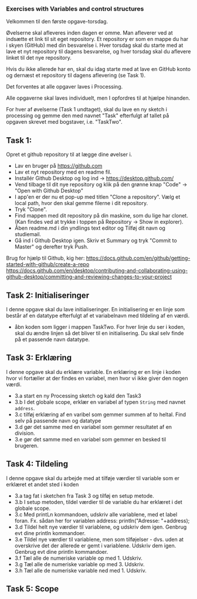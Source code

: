 ### Exercises with Variables and control structures

Velkommen til den første opgave-torsdag. 

Øvelserne skal afleveres inden dagen er omme. Man afleverer ved at indsætte et link til sit eget repository.
Et repository er som en mappe du har i skyen (GitHub) med din besvarelse i. Hver torsdag skal du starte med at lave et nyt repository til dagens besvarelse, og hver torsdag skal du aflevere linket til det nye repository.

Hvis du ikke allerede har en, skal du idag starte med at lave en GitHub konto og dernæst et repository til dagens aflevering (se Task 1). 

Det forventes at alle opgaver laves i Processing. 

Alle opgaverne skal laves individuelt, men I opfordres til at hjælpe hinanden.

For hver af øvelserne (Task 1 undtaget), skal du lave en ny sketch i processing og gemme den med navnet "Task" efterfulgt af tallet på opgaven skrevet med bogstaver, i.e. "TaskTwo".

## Task 1: 
Opret et github repository til at lægge dine øvelser i. 
- Lav en bruger på https://github.com
- Lav et nyt repository med en readme fil. 
- Installér Github Desktop og log ind -> https://desktop.github.com/  
- Vend tilbage til dit nye repository og klik på den grønne knap "Code" -> "Open with Github Desktop"
- I app'en er der nu et pop-up med titlen "Clone a repository". Vælg et local path, hvor den skal gemme filerne i dit repository. 
- Tryk "Clone". 
- Find mappen med dit repository på din maskine, som du lige har clonet. (Kan findes ved at trykke i toppen på Repository -> Show in explorer).
- Åben readme.md i din yndlings text editor og Tilføj dit navn og studiemail. 
- Gå ind i Github Desktop igen. Skriv et Summary og tryk "Commit to Master" og derefter tryk Push. 


Brug for hjælp til Github, kig her: 
https://docs.github.com/en/github/getting-started-with-github/create-a-repo 
https://docs.github.com/en/desktop/contributing-and-collaborating-using-github-desktop/committing-and-reviewing-changes-to-your-project


## Task 2: Initialiseringer
I denne opgave skal du lave initialiseringer. En initialisering er en linje som består af en datatype efterfulgt af et variabelnavn med tildeling af en værdi.
- åbn koden som ligger i mappen TaskTwo. For hver linje du ser i koden, skal du ændre linjen så det bliver til en initialisering. Du skal selv finde på et passende navn datatype.

## Task 3: Erklæring
I denne opgave skal du erklære variable. En erklæring er en linje i koden hvor vi fortæller at der findes en variabel, men hvor vi ikke giver den nogen værdi.
 - 3.a start en ny Processing sketch og kald den Task3
 - 3.b I det globale scope, erklær en variabel af typen <code>String</code> med navnet <code>address</code>.
 - 3.c tilføj erklæring af en varibel som gemmer summen af to heltal. Find selv på passende navn og datatype
 - 3.d gør det samme med en variabel som gemmer resultatet af en division.
 - 3.e gør det samme med en variabel som gemmer en besked til brugeren.

## Task 4: Tildeling
I denne opgave skal du arbejde med at tilføje værdier til variable som er erklæret et andet sted i koden
 - 3.a tag fat i sketchen fra Task 3 og tilføj en setup metode.
 - 3.b I setup metoden, tildel værdier til de variable du har erklæret i det globale scope.
 - 3.c Med printLn kommandoen, udskriv alle variablene, med et label foran. Fx. sådan her for variablen address: println("Adresse: "+address);
 - 3.d Tildel helt nye værdier til variablene, og udskriv dem igen. Genbrug evt dine println kommandoer.
 - 3.e Tildel nye værdier til variablene, men som tilføjelser - dvs. uden at overskrive det der allerede er gemt i variablene. Udskriv dem igen. Genbrug evt dine println kommandoer.
 - 3.f Tæl alle de numeriske variable op med 1. Udskriv.
 - 3.g Tæl alle de numeriske variable op med 3. Udskriv.
 - 3.h Tæl alle de numeriske variable ned med 1. Udskriv.

## Task 5: Scope








